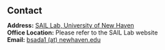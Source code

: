 <h1 id="contact"></h1>

<h2 style="margin: 60px 0px 10px;">Contact</h2>

<p>
    <strong>Address:</strong> 
    <a href="https://sail-lab.org/">SAIL Lab, University of New Haven</a>
    <br />
    <strong>Office Location:</strong> 
    Please refer to the SAIL Lab website
    <br />
    <strong>Email:</strong> 
    <a href="mailto:bsada1@newhaven.edu">bsada1 (at) newhaven.edu</a>
    <br />
</p>

